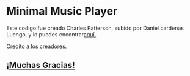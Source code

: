 <h1>Minimal Music Player</h1>

<p>Este codigo fue creado Charles Patterson, subido por Daniel cardenas Luengo, y lo puedes encontrar<a href="https://codepen.io/daniel-c-rdenas-luengo/pen/XPWPZN.">aquí.
<p>Credito a los creadores.</p>

<h2>¡Muchas Gracias!</h2>